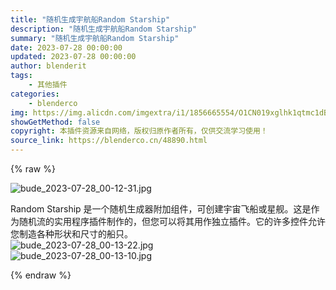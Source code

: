 ```yaml
---
title: "随机生成宇航船Random Starship"
description: "随机生成宇航船Random Starship"
summary: "随机生成宇航船Random Starship"
date: 2023-07-28 00:00:00
updated: 2023-07-28 00:00:00
author: blenderit
tags: 
    - 其他插件
categories:
    - blenderco
img: https://img.alicdn.com/imgextra/i1/1856665554/O1CN019xglhk1qtmc1dB86o_!!1856665554.jpg
showGetMethod: false
copyright: 本插件资源来自网络，版权归原作者所有，仅供交流学习使用！
source_link: https://blenderco.cn/48890.html
---
```


{% raw %}
<p><img class="aligncenter" src="https://img.alicdn.com/imgextra/i1/1856665554/O1CN019xglhk1qtmc1dB86o_!!1856665554.jpg" alt="bude_2023-07-28_00-12-31.jpg"></p><p>Random Starship 是一个随机生成器附加组件，可创建宇宙飞船或星舰。这是作为随机流的实用程序插件制作的，但您可以将其用作独立插件。它的许多控件允许您制造各种形状和尺寸的船只。<br>
<img src="https://img.alicdn.com/imgextra/i1/1856665554/O1CN01JCYS8x1qtmc53S2cD_!!1856665554.jpg" alt="bude_2023-07-28_00-13-22.jpg"><br>
<img src="https://img.alicdn.com/imgextra/i3/1856665554/O1CN01gyHPCO1qtmc40tLl9_!!1856665554.jpg" alt="bude_2023-07-28_00-13-10.jpg"></p>
<div style="display: none">blenderco</div>
{% endraw %}